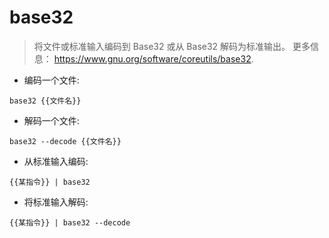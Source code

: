 # base32

> 将文件或标准输入编码到 Base32 或从 Base32 解码为标准输出。
> 更多信息： <https://www.gnu.org/software/coreutils/base32>.

- 编码一个文件:

`base32 {{文件名}}`

- 解码一个文件:

`base32 --decode {{文件名}}`

- 从标准输入编码:

`{{某指令}} | base32`

- 将标准输入解码:

`{{某指令}} | base32 --decode`
